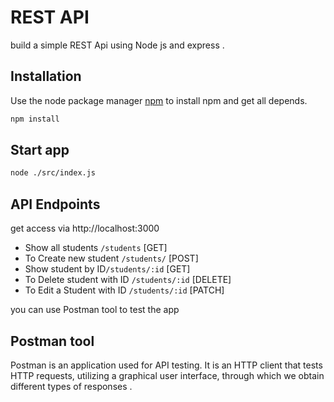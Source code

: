 # REST API

build a simple REST Api using Node js and express .

## Installation

Use the node package manager [npm](https://www.npmjs.com/) to install npm and get all depends.

```bash
npm install 

```
## Start app


```bash
node ./src/index.js

```

## API Endpoints

get access via http://localhost:3000

- Show all students `/students` [GET]
- To Create new student `/students/` [POST] 
- Show student by ID`/students/:id` [GET]
- To Delete student with ID `/students/:id` [DELETE] 
- To Edit a Student with ID `/students/:id` [PATCH]
 
you can use Postman tool to test the app

## Postman tool
Postman is an application used for API testing. It is an HTTP client that tests HTTP requests, utilizing a graphical user interface, through which we obtain different types of responses .
